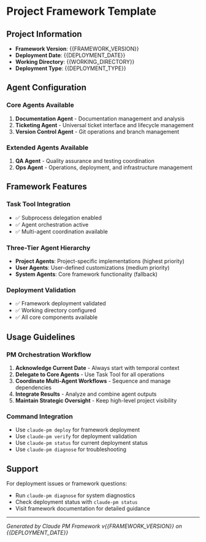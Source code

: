 # Project Framework Template

## Project Information
- **Framework Version**: {{FRAMEWORK_VERSION}}
- **Deployment Date**: {{DEPLOYMENT_DATE}}
- **Working Directory**: {{WORKING_DIRECTORY}}
- **Deployment Type**: {{DEPLOYMENT_TYPE}}

## Agent Configuration

### Core Agents Available
1. **Documentation Agent** - Documentation management and analysis
2. **Ticketing Agent** - Universal ticket interface and lifecycle management  
3. **Version Control Agent** - Git operations and branch management

### Extended Agents Available
1. **QA Agent** - Quality assurance and testing coordination
2. **Ops Agent** - Operations, deployment, and infrastructure management

## Framework Features

### Task Tool Integration
- ✅ Subprocess delegation enabled
- ✅ Agent orchestration active
- ✅ Multi-agent coordination available

### Three-Tier Agent Hierarchy
- **Project Agents**: Project-specific implementations (highest priority)
- **User Agents**: User-defined customizations (medium priority)  
- **System Agents**: Core framework functionality (fallback)

### Deployment Validation
- ✅ Framework deployment validated
- ✅ Working directory configured
- ✅ All core components available

## Usage Guidelines

### PM Orchestration Workflow
1. **Acknowledge Current Date** - Always start with temporal context
2. **Delegate to Core Agents** - Use Task Tool for all operations
3. **Coordinate Multi-Agent Workflows** - Sequence and manage dependencies
4. **Integrate Results** - Analyze and combine agent outputs
5. **Maintain Strategic Oversight** - Keep high-level project visibility

### Command Integration
- Use `claude-pm deploy` for framework deployment
- Use `claude-pm verify` for deployment validation
- Use `claude-pm status` for current deployment status
- Use `claude-pm diagnose` for troubleshooting

## Support

For deployment issues or framework questions:
- Run `claude-pm diagnose` for system diagnostics
- Check deployment status with `claude-pm status`
- Visit framework documentation for detailed guidance

---
*Generated by Claude PM Framework v{{FRAMEWORK_VERSION}} on {{DEPLOYMENT_DATE}}*